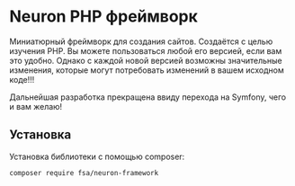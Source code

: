 # Neuron PHP фреймворк

Миниатюрный фреймворк для создания сайтов. Создаётся с целью изучения PHP. Вы можете пользоваться любой его версией, если вам это удобно. Однако с каждой новой версией возможны значительные изменения, которые могут потребовать изменений в вашем исходном коде!!!

Дальнейшая разработка прекращена ввиду перехода на Symfony, чего и вам желаю!

## Установка

Установка библиотеки с помощью composer:

```bash
composer require fsa/neuron-framework
```
